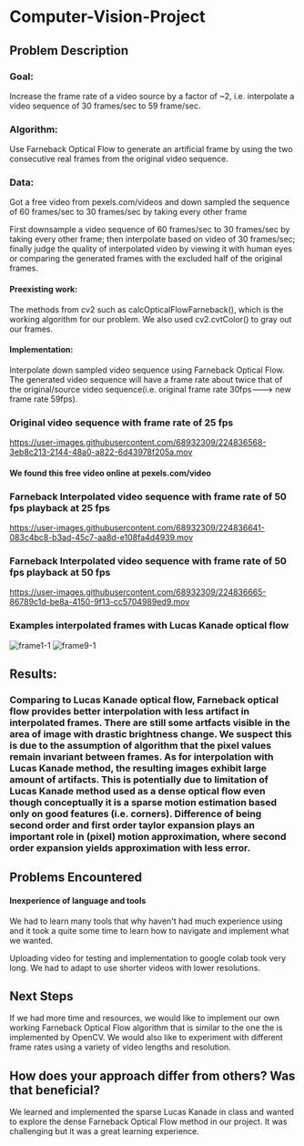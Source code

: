 # Computer-Vision-Project

## Problem Description
### Goal:
Increase the frame rate of a video source by a factor of ~2, i.e. interpolate a video sequence of 30 frames/sec to 59 frame/sec.

### Algorithm:
Use Farneback Optical Flow to generate an artificial frame by using the two consecutive real frames from the original video sequence.

### Data:
Got a free video from pexels.com/videos and down sampled the sequence of 60 frames/sec to 30 frames/sec by taking every other frame

First downsample a video sequence of 60 frames/sec to 30 frames/sec by taking every other frame; then interpolate based on video of 30 frames/sec; finally judge the quality of interpolated video by viewing it with human eyes or comparing the generated frames with the excluded half of the original frames.

#### Preexisting work:
The methods from cv2 such as calcOpticalFlowFarneback(), which is the working algorithm for our problem. We also used cv2.cvtColor() to gray out our frames.

#### Implementation:
Interpolate down sampled video sequence using Farneback Optical Flow. The generated video sequence will have a frame rate about twice that of the original/source video sequence(i.e. original frame rate 30fps---> new frame rate 59fps).

### Original video sequence with frame rate of 25 fps
https://user-images.githubusercontent.com/68932309/224836568-3eb8c213-2144-48a0-a822-6d43978f205a.mov

#### We found this free video online at pexels.com/video

### Farneback Interpolated video sequence with frame rate of 50 fps playback at 25 fps
https://user-images.githubusercontent.com/68932309/224836641-083c4bc8-b3ad-45c7-aa8d-e108fa4d4939.mov

### Farneback Interpolated video sequence with frame rate of 50 fps playback at 50 fps
https://user-images.githubusercontent.com/68932309/224836665-86789c1d-be8a-4150-9f13-cc5704989ed9.mov

### Examples  interpolated frames with Lucas Kanade optical flow
![frame1-1](https://user-images.githubusercontent.com/68932309/226062613-56ffba98-102b-4076-897d-a98ab37b9d49.jpg)
![frame9-1](https://user-images.githubusercontent.com/68932309/226062617-51287d8b-3aa6-4165-9765-fa228699f714.jpg)

## Results:
### Comparing to Lucas Kanade optical flow, Farneback optical flow provides better interpolation with less artifact in interpolated frames. There are still some artfacts visible in the area of image with drastic brightness change. We suspect this is due to the assumption of algorithm that the pixel values remain invariant between frames. As for interpolation with Lucas Kanade method, the resulting images exhibit large amount of artifacts. This is potentially due to limitation of Lucas Kanade method used as a dense optical flow even though conceptually it is a sparse motion estimation based only on good features (i.e. corners). Difference of being second order and first order taylor expansion plays an important role in (pixel) motion approximation, where second order expansion yields approximation with less error.

## Problems Encountered
#### Inexperience of language and tools
We had to learn many tools that why haven't had much experience using and it took a quite some time to learn how to navigate and implement what we wanted. 

Uploading video for testing and implementation to google colab took very long.
We had to adapt to use shorter videos with lower resolutions. 

## Next Steps
If we had more time and resources, we would like to implement our own working Farneback Optical Flow algorithm that is similar to the one the is implemented by OpenCV.
We would also like to experiment with different frame rates using a variety of video lengths and resolution.

## How does your approach differ from others? Was that beneficial?
We learned and implemented the sparse Lucas Kanade in class and wanted to explore the dense Farneback Optical Flow method in our project.
It was challenging but it was a great learning experience. 
